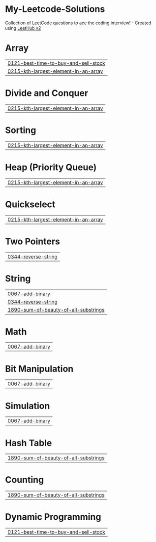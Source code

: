 # My-Leetcode-Solutions
Collection of LeetCode questions to ace the coding interview! - Created using [LeetHub v2](https://github.com/arunbhardwaj/LeetHub-2.0)


# Array
|  |
| ------- |
| [0121-best-time-to-buy-and-sell-stock](https://github.com/Rishabhdevloper/My-Leetcode-Solutions/tree/master/0121-best-time-to-buy-and-sell-stock) |
| [0215-kth-largest-element-in-an-array](https://github.com/Rishabhdevloper/My-Leetcode-Solutions/tree/master/0215-kth-largest-element-in-an-array) |
# Divide and Conquer
|  |
| ------- |
| [0215-kth-largest-element-in-an-array](https://github.com/Rishabhdevloper/My-Leetcode-Solutions/tree/master/0215-kth-largest-element-in-an-array) |
# Sorting
|  |
| ------- |
| [0215-kth-largest-element-in-an-array](https://github.com/Rishabhdevloper/My-Leetcode-Solutions/tree/master/0215-kth-largest-element-in-an-array) |
# Heap (Priority Queue)
|  |
| ------- |
| [0215-kth-largest-element-in-an-array](https://github.com/Rishabhdevloper/My-Leetcode-Solutions/tree/master/0215-kth-largest-element-in-an-array) |
# Quickselect
|  |
| ------- |
| [0215-kth-largest-element-in-an-array](https://github.com/Rishabhdevloper/My-Leetcode-Solutions/tree/master/0215-kth-largest-element-in-an-array) |
# Two Pointers
|  |
| ------- |
| [0344-reverse-string](https://github.com/Rishabhdevloper/My-Leetcode-Solutions/tree/master/0344-reverse-string) |
# String
|  |
| ------- |
| [0067-add-binary](https://github.com/Rishabhdevloper/My-Leetcode-Solutions/tree/master/0067-add-binary) |
| [0344-reverse-string](https://github.com/Rishabhdevloper/My-Leetcode-Solutions/tree/master/0344-reverse-string) |
| [1890-sum-of-beauty-of-all-substrings](https://github.com/Rishabhdevloper/My-Leetcode-Solutions/tree/master/1890-sum-of-beauty-of-all-substrings) |
# Math
|  |
| ------- |
| [0067-add-binary](https://github.com/Rishabhdevloper/My-Leetcode-Solutions/tree/master/0067-add-binary) |
# Bit Manipulation
|  |
| ------- |
| [0067-add-binary](https://github.com/Rishabhdevloper/My-Leetcode-Solutions/tree/master/0067-add-binary) |
# Simulation
|  |
| ------- |
| [0067-add-binary](https://github.com/Rishabhdevloper/My-Leetcode-Solutions/tree/master/0067-add-binary) |
# Hash Table
|  |
| ------- |
| [1890-sum-of-beauty-of-all-substrings](https://github.com/Rishabhdevloper/My-Leetcode-Solutions/tree/master/1890-sum-of-beauty-of-all-substrings) |
# Counting
|  |
| ------- |
| [1890-sum-of-beauty-of-all-substrings](https://github.com/Rishabhdevloper/My-Leetcode-Solutions/tree/master/1890-sum-of-beauty-of-all-substrings) |
# Dynamic Programming
|  |
| ------- |
| [0121-best-time-to-buy-and-sell-stock](https://github.com/Rishabhdevloper/My-Leetcode-Solutions/tree/master/0121-best-time-to-buy-and-sell-stock) |